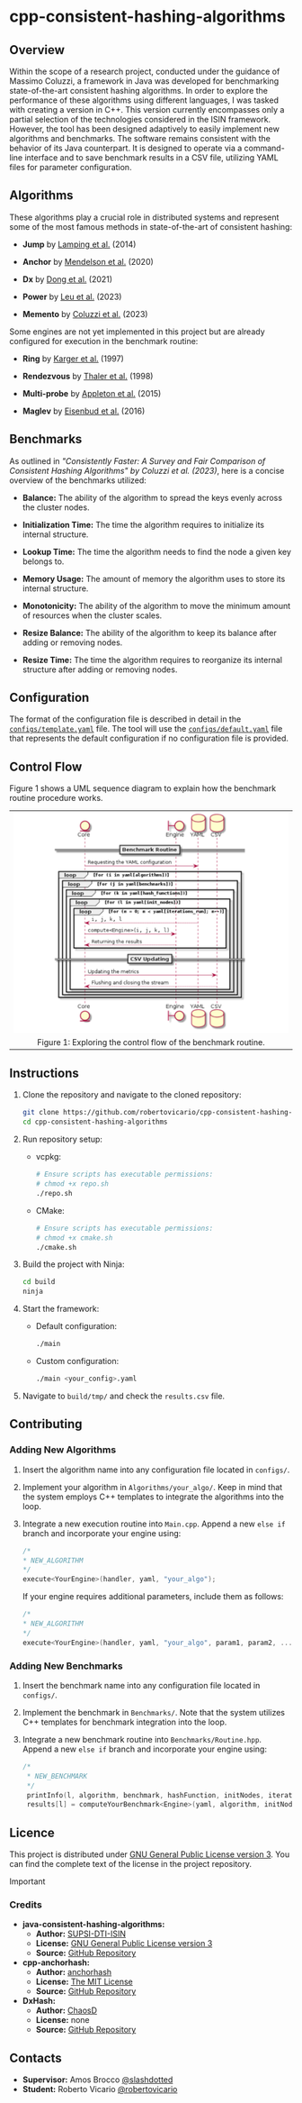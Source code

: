 # cpp-consistent-hashing-algorithms

## Overview

Within the scope of a research project, conducted under the guidance of Massimo Coluzzi, a framework in Java was developed for benchmarking state-of-the-art consistent hashing algorithms. In order to explore the performance of these algorithms using different languages, I was tasked with creating a version in C++. This version currently encompasses only a partial selection of the technologies considered in the ISIN framework. However, the tool has been designed adaptively to easily implement new algorithms and benchmarks. The software remains consistent with the behavior of its Java counterpart. It is designed to operate via a command-line interface and to save benchmark results in a CSV file, utilizing YAML files for parameter configuration.

## Algorithms

These algorithms play a crucial role in distributed systems and represent some of
the most famous methods in state-of-the-art of consistent hashing:

- **Jump** by [Lamping et al.](https://arxiv.org/pdf/1406.2294.pdf) (2014)

- **Anchor** by [Mendelson et al.](https://arxiv.org/pdf/1812.09674.pdf) (2020)

- **Dx** by [Dong et al.](https://arxiv.org/pdf/2107.07930.pdf) (2021)

- **Power** by [Leu et al.](https://arxiv.org/pdf/2307.12448.pdf) (2023)

- **Memento** by [Coluzzi et al.](https://arxiv.org/pdf/2306.09783.pdf) (2023)

Some engines are not yet implemented in this project but are already configured for execution in the benchmark routine:

- **Ring** by [Karger et al.](https://dl.acm.org/doi/pdf/10.1145/258533.258660) (1997)

- **Rendezvous** by [Thaler et al.](https://d1wqtxts1xzle7.cloudfront.net/96307627/HRW98-libre.pdf?1671926741=&response-content-disposition=inline%3B+filename%3DUsing_name_based_mappings_to_increase_hi.pdf&Expires=1722682933&Signature=KP~csPgAHOx1QdFc48jOrZfYACTMopMFA28GHrrYQyaCG8Nw6f7IF2YukI2TUtniWTBny91j3hCaOPORnepii8xX-x~hXmNzDo8Pl1CvLqJRW12R6Vs0l-8c5eDagrCocrJ99NhEY-6JnxK6YVZwahZC-1~Src95qhbEh26Pf6EZ1KlU-vP2UZV-nRi8ScXIx3OOmzBW0G-szp92d0ctryZVevPL6Qc2gURfhMdVozFiI0yNZXu3U3IK6XgzNgq4323gwM7nMlscYxQ6Xefikqq~HjCtAkxrPaZnmYA4h5nj9qLvCj4zvChm492AYJzRpWNnewph-s3XLpkALFVDCA&Key-Pair-Id=APKAJLOHF5GGSLRBV4ZA) (1998)

- **Multi-probe** by [Appleton et al.](https://arxiv.org/pdf/1505.00062) (2015)

- **Maglev** by [Eisenbud et al.](https://www.usenix.org/sites/default/files/nsdi16-paper-eisenbud-update.pdf) (2016)

## Benchmarks

As outlined in _"Consistently Faster: A Survey and Fair Comparison of Consistent Hashing Algorithms" by Coluzzi et al. (2023)_, here is a concise overview of the benchmarks utilized:

- **Balance:** The ability of the algorithm to spread the keys evenly across the cluster nodes.

- **Initialization Time:** The time the algorithm requires to initialize its internal structure.

- **Lookup Time:** The time the algorithm needs to find the node a given key belongs to.

- **Memory Usage:** The amount of memory the algorithm uses to store its internal structure.

- **Monotonicity:** The ability of the algorithm to move the minimum amount of resources when the cluster scales.

- **Resize Balance:** The ability of the algorithm to keep its balance after adding or removing nodes.

- **Resize Time:** The time the algorithm requires to reorganize its internal structure after adding or removing nodes.

## Configuration

The format of the configuration file is described in detail in the [`configs/template.yaml`](configs/template.yaml) file. The tool will use the [`configs/default.yaml`](configs/default.yaml) file that represents the default configuration if no configuration file is provided.

## Control Flow

Figure 1 shows a UML sequence diagram to explain how the benchmark routine procedure works.

<table>
    <tr>
        <td><img src="https://raw.githubusercontent.com/robertovicario/cpp-consistent-hashing-algorithms/main/docs/img/1.png" alt="1" width=512></td>
    </tr>
    <tr>
        <td align="center">Figure 1: Exploring the control flow of the benchmark routine.</td>
    </tr>
</table>

## Instructions

1. Clone the repository and navigate to the cloned repository:

    ```sh
    git clone https://github.com/robertovicario/cpp-consistent-hashing-algorithms.git
    cd cpp-consistent-hashing-algorithms
    ```

2. Run repository setup:

   - vcpkg:
   
       ```sh
       # Ensure scripts has executable permissions:
       # chmod +x repo.sh
       ./repo.sh
       ```
     
   - CMake:
   
       ```sh
       # Ensure scripts has executable permissions:
       # chmod +x cmake.sh
       ./cmake.sh
       ```

3. Build the project with Ninja:

    ```sh
    cd build
    ninja
    ```

4. Start the framework:

   - Default configuration:
   
       ```sh
       ./main
       ```
   - Custom configuration:
   
       ```sh
       ./main <your_config>.yaml
       ```

5. Navigate to `build/tmp/` and check the `results.csv` file.

## Contributing

### Adding New Algorithms

1. Insert the algorithm name into any configuration file located in `configs/`.
2. Implement your algorithm in `Algorithms/your_algo/`. Keep in mind that the system employs C++ templates to integrate the algorithms into the loop.
3. Integrate a new execution routine into `Main.cpp`. Append a new `else if` branch and incorporate your engine using:
    
    ```cpp
   /*
    * NEW_ALGORITHM
    */
    execute<YourEngine>(handler, yaml, "your_algo");
    ```
   
   If your engine requires additional parameters, include them as follows:

    ```cpp
   /*
    * NEW_ALGORITHM
    */
    execute<YourEngine>(handler, yaml, "your_algo", param1, param2, ..., paramN);
    ```

### Adding New Benchmarks

1. Insert the benchmark name into any configuration file located in `configs/`.
2. Implement the benchmark in `Benchmarks/`. Note that the system utilizes C++ templates for benchmark integration into the loop.
3. Integrate a new benchmark routine into `Benchmarks/Routine.hpp`. Append a new `else if` branch and incorporate your engine using:
    
   ```cpp
   /*
    * NEW_BENCHMARK
    */
    printInfo(l, algorithm, benchmark, hashFunction, initNodes, iterationsRun);
    results[l] = computeYourBenchmark<Engine>(yaml, algorithm, initNodes, args...); 
    ```

## Licence

This project is distributed under [GNU General Public License version 3](https://opensource.org/license/gpl-3-0). You can find the complete text of the license in the project repository.

> [!IMPORTANT]
> 
> ### Credits
>
> - **java-consistent-hashing-algorithms:**
>   - **Author:** [SUPSI-DTI-ISIN](https://github.com/SUPSI-DTI-ISIN)
>   - **License:** [GNU General Public License version 3](https://opensource.org/license/gpl-3-0)
>   - **Source:** [GitHub Repository](https://github.com/SUPSI-DTI-ISIN/java-consistent-hashing-algorithms.git)
> - **cpp-anchorhash:**
>   - **Author:** [anchorhash](https://github.com/anchorhash)
>   - **License:** [The MIT License](https://opensource.org/license/mit)
>   - **Source:** [GitHub Repository](https://github.com/anchorhash/cpp-anchorhash.git)
> - **DxHash:**
>   - **Author:** [ChaosD](https://github.com/ChaosD)
>   - **License:** none
>   - **Source:** [GitHub Repository](https://github.com/ChaosD/DxHash.git)

## Contacts

- **Supervisor:** Amos Brocco [@slashdotted](https://github.com/slashdotted)
- **Student:** Roberto Vicario [@robertovicario](https://github.com/robertovicario)
